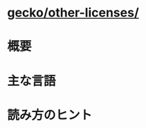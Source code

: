 # [gecko/other-licenses/](http://mxr.mozilla.org/mozilla-b2g28_v1_3/source/other-licenses/)

# 概要

# 主な言語

# 読み方のヒント
